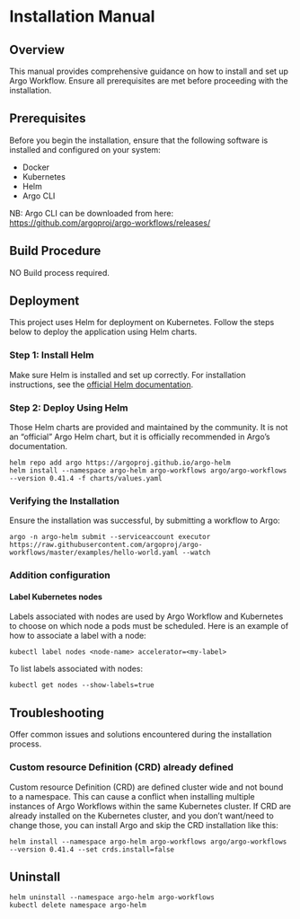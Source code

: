 # Installation Manual

## Overview

This manual provides comprehensive guidance on how to install and set up Argo Workflow. Ensure all prerequisites are met before proceeding with the installation.

## Prerequisites

Before you begin the installation, ensure that the following software is installed and configured on your system:

- Docker
- Kubernetes
- Helm
- Argo CLI

NB: Argo CLI can be downloaded from here: https://github.com/argoproj/argo-workflows/releases/

## Build Procedure

NO Build process required.

## Deployment

This project uses Helm for deployment on Kubernetes. Follow the steps below to deploy the application using Helm charts.

### Step 1: Install Helm

Make sure Helm is installed and set up correctly. For installation instructions, see the [official Helm documentation](https://helm.sh/docs/intro/install/).

### Step 2: Deploy Using Helm


Those Helm charts are provided and maintained by the community. It is not an “official” Argo Helm chart, but it is officially recommended in Argo’s documentation.
```
helm repo add argo https://argoproj.github.io/argo-helm
helm install --namespace argo-helm argo-workflows argo/argo-workflows --version 0.41.4 -f charts/values.yaml
```




### Verifying the Installation

Ensure the installation was successful, by submitting a workflow to Argo:

```
argo -n argo-helm submit --serviceaccount executor https://raw.githubusercontent.com/argoproj/argo-workflows/master/examples/hello-world.yaml --watch
```

### Addition configuration

#### Label Kubernetes nodes

Labels associated with nodes are used by Argo Workflow and Kubernetes to choose on which node a pods must be scheduled.
Here is an example of how to associate a label with a node:
```
kubectl label nodes <node-name> accelerator=<my-label>
```

To list labels associated with nodes:
```
kubectl get nodes --show-labels=true
```

## Troubleshooting

Offer common issues and solutions encountered during the installation process.

### Custom resource Definition (CRD) already defined
Custom resource Definition (CRD) are defined cluster wide and not bound to a namespace. This can cause a conflict when installing multiple instances of Argo Workflows within the same Kubernetes cluster.
If CRD are already installed on the Kubernetes cluster, and you don’t want/need to change those, you can install Argo and skip the CRD installation like this:
```
helm install --namespace argo-helm argo-workflows argo/argo-workflows --version 0.41.4 --set crds.install=false
```

## Uninstall
```
helm uninstall --namespace argo-helm argo-workflows
kubectl delete namespace argo-helm
```